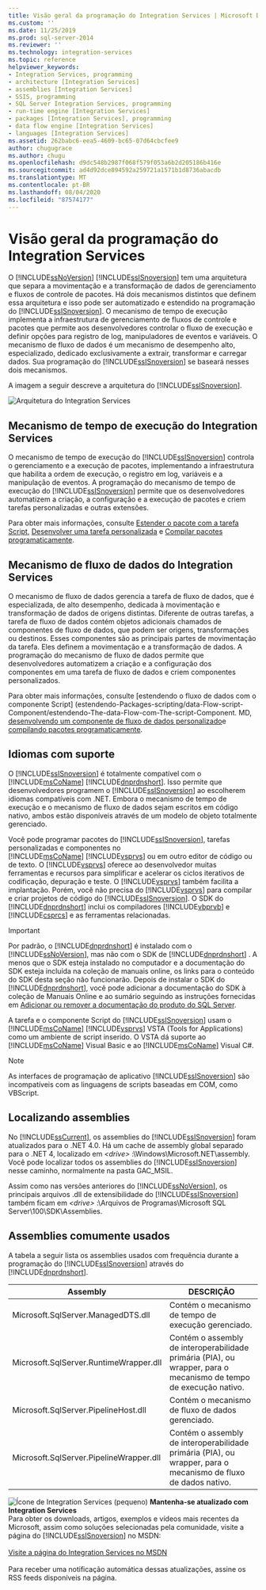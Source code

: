 ```yaml
---
title: Visão geral da programação do Integration Services | Microsoft Docs
ms.custom: ''
ms.date: 11/25/2019
ms.prod: sql-server-2014
ms.reviewer: ''
ms.technology: integration-services
ms.topic: reference
helpviewer_keywords:
- Integration Services, programming
- architecture [Integration Services]
- assemblies [Integration Services]
- SSIS, programming
- SQL Server Integration Services, programming
- run-time engine [Integration Services]
- packages [Integration Services], programming
- data flow engine [Integration Services]
- languages [Integration Services]
ms.assetid: 262babc6-eea5-4609-bc65-07d64cbcfee9
author: chugugrace
ms.author: chugu
ms.openlocfilehash: d9dc548b2987f068f579f053a6b2d205186b416e
ms.sourcegitcommit: ad4d92dce894592a259721a1571b1d8736abacdb
ms.translationtype: MT
ms.contentlocale: pt-BR
ms.lasthandoff: 08/04/2020
ms.locfileid: "87574177"
---
```

# <a name="integration-services-programming-overview"></a>Visão geral da programação do Integration Services
  O [!INCLUDE[ssNoVersion](../includes/ssnoversion-md.md)] [!INCLUDE[ssISnoversion](../includes/ssisnoversion-md.md)] tem uma arquitetura que separa a movimentação e a transformação de dados de gerenciamento e fluxos de controle de pacotes. Há dois mecanismos distintos que definem essa arquitetura e isso pode ser automatizado e estendido na programação do [!INCLUDE[ssISnoversion](../includes/ssisnoversion-md.md)]. O mecanismo de tempo de execução implementa a infraestrutura de gerenciamento de fluxos de controle e pacotes que permite aos desenvolvedores controlar o fluxo de execução e definir opções para registro de log, manipuladores de eventos e variáveis. O mecanismo de fluxo de dados é um mecanismo de desempenho alto, especializado, dedicado exclusivamente a extrair, transformar e carregar dados. Sua programação do [!INCLUDE[ssISnoversion](../includes/ssisnoversion-md.md)] se baseará nesses dois mecanismos.  
  
 A imagem a seguir descreve a arquitetura do [!INCLUDE[ssISnoversion](../includes/ssisnoversion-md.md)].  
  
 ![Arquitetura do Integration Services](media/mw-dts-01.gif "Arquitetura do Integration Services")  
  
## <a name="integration-services-run-time-engine"></a>Mecanismo de tempo de execução do Integration Services  
 O mecanismo de tempo de execução do [!INCLUDE[ssISnoversion](../includes/ssisnoversion-md.md)] controla o gerenciamento e a execução de pacotes, implementando a infraestrutura que habilita a ordem de execução, o registro em log, variáveis e a manipulação de eventos. A programação do mecanismo de tempo de execução do [!INCLUDE[ssISnoversion](../includes/ssisnoversion-md.md)] permite que os desenvolvedores automatizem a criação, a configuração e a execução de pacotes e criem tarefas personalizadas e outras extensões.  
  
 Para obter mais informações, consulte [Estender o pacote com a tarefa Script](extending-packages-scripting/task/extending-the-package-with-the-script-task.md), [Desenvolver uma tarefa personalizada](extending-packages-custom-objects/task/developing-a-custom-task.md) e [Compilar pacotes programaticamente](building-packages-programmatically/building-packages-programmatically.md).  
  
## <a name="integration-services-data-flow-engine"></a>Mecanismo de fluxo de dados do Integration Services  
 O mecanismo de fluxo de dados gerencia a tarefa de fluxo de dados, que é especializada, de alto desempenho, dedicada à movimentação e transformação de dados de origens distintas. Diferente de outras tarefas, a tarefa de fluxo de dados contém objetos adicionais chamados de componentes de fluxo de dados, que podem ser origens, transformações ou destinos. Esses componentes são as principais partes de movimentação da tarefa. Eles definem a movimentação e a transformação de dados. A programação do mecanismo de fluxo de dados permite que desenvolvedores automatizem a criação e a configuração dos componentes em uma tarefa de fluxo de dados e criem componentes personalizados.  
  
 Para obter mais informações, consulte [estendendo o fluxo de dados com o componente Script] (estendendo-Packages-scripting/data-Flow-script-Component/estendendo-The-data-Flow-com-The-script-Component. MD, [desenvolvendo um componente de fluxo de dados personalizado](extending-packages-custom-objects/data-flow/developing-a-custom-data-flow-component.md)e [compilando pacotes programaticamente](building-packages-programmatically/building-packages-programmatically.md).  
  
## <a name="supported-languages"></a>Idiomas com suporte  
 O [!INCLUDE[ssISnoversion](../includes/ssisnoversion-md.md)] é totalmente compatível com o [!INCLUDE[msCoName](../includes/msconame-md.md)] [!INCLUDE[dnprdnshort](../includes/dnprdnshort-md.md)]. Isso permite que desenvolvedores programem o [!INCLUDE[ssISnoversion](../includes/ssisnoversion-md.md)] ao escolherem idiomas compatíveis com .NET. Embora o mecanismo de tempo de execução e o mecanismo de fluxo de dados sejam escritos em código nativo, ambos estão disponíveis através de um modelo de objeto totalmente gerenciado.  
  
 Você pode programar pacotes do [!INCLUDE[ssISnoversion](../includes/ssisnoversion-md.md)], tarefas personalizadas e componentes no [!INCLUDE[msCoName](../includes/msconame-md.md)] [!INCLUDE[vsprvs](../includes/vsprvs-md.md)] ou em outro editor de código ou de texto. O [!INCLUDE[vsprvs](../includes/vsprvs-md.md)] oferece ao desenvolvedor muitas ferramentas e recursos para simplificar e acelerar os ciclos iterativos de codificação, depuração e teste. O [!INCLUDE[vsprvs](../includes/vsprvs-md.md)] também facilita a implantação. Porém, você não precisa do [!INCLUDE[vsprvs](../includes/vsprvs-md.md)] para compilar e criar projetos de código do [!INCLUDE[ssISnoversion](../includes/ssisnoversion-md.md)]. O SDK do [!INCLUDE[dnprdnshort](../includes/dnprdnshort-md.md)] inclui os compiladores [!INCLUDE[vbprvb](../includes/vbprvb-md.md)] e [!INCLUDE[csprcs](../includes/csprcs-md.md)] e as ferramentas relacionadas.  
  
> [!IMPORTANT]  
>  Por padrão, o [!INCLUDE[dnprdnshort](../includes/dnprdnshort-md.md)] é instalado com o [!INCLUDE[ssNoVersion](../includes/ssnoversion-md.md)], mas não com o SDK de [!INCLUDE[dnprdnshort](../includes/dnprdnshort-md.md)] . A menos que o SDK esteja instalado no computador e a documentação do SDK esteja incluída na coleção de manuais online, os links para o conteúdo do SDK desta seção não funcionarão. Depois de instalar o SDK do [!INCLUDE[dnprdnshort](../includes/dnprdnshort-md.md)], você pode adicionar a documentação do SDK à coleção de Manuais Online e ao sumário seguindo as instruções fornecidas em [Adicionar ou remover a documentação do produto do SQL Server](../index.yml).  
  
 A tarefa e o componente Script do [!INCLUDE[ssISnoversion](../includes/ssisnoversion-md.md)] usam o [!INCLUDE[msCoName](../includes/msconame-md.md)] [!INCLUDE[vsprvs](../includes/vsprvs-md.md)] VSTA (Tools for Applications) como um ambiente de script inserido. O VSTA dá suporte ao [!INCLUDE[msCoName](../includes/msconame-md.md)] Visual Basic e ao [!INCLUDE[msCoName](../includes/msconame-md.md)] Visual C#.  
  
> [!NOTE]  
>  As interfaces de programação de aplicativo [!INCLUDE[ssISnoversion](../includes/ssisnoversion-md.md)] são incompatíveis com as linguagens de scripts baseadas em COM, como VBScript.  
  
## <a name="locating-assemblies"></a>Localizando assemblies  
 No [!INCLUDE[ssCurrent](../includes/sscurrent-md.md)], os assemblies do [!INCLUDE[ssISnoversion](../includes/ssisnoversion-md.md)] foram atualizados para o .NET 4.0. Há um cache de assembly global separado para o .NET 4, localizado em *\<drive>* :\Windows\Microsoft.NET\assembly. Você pode localizar todos os assemblies do [!INCLUDE[ssISnoversion](../includes/ssisnoversion-md.md)] nesse caminho, normalmente na pasta GAC_MSIL.  
  
 Assim como nas versões anteriores do [!INCLUDE[ssNoVersion](../includes/ssnoversion-md.md)], os principais arquivos .dll de extensibilidade do [!INCLUDE[ssISnoversion](../includes/ssisnoversion-md.md)] também ficam em *\<drive>* :\Arquivos de Programas\Microsoft SQL Server\100\SDK\Assemblies.  
  
## <a name="commonly-used-assemblies"></a>Assemblies comumente usados  
 A tabela a seguir lista os assemblies usados com frequência durante a programação do [!INCLUDE[ssISnoversion](../includes/ssisnoversion-md.md)] através do [!INCLUDE[dnprdnshort](../includes/dnprdnshort-md.md)].  
  
|Assembly|DESCRIÇÃO|  
|--------------|-----------------|  
|Microsoft.SqlServer.ManagedDTS.dll|Contém o mecanismo de tempo de execução gerenciado.|  
|Microsoft.SqlServer.RuntimeWrapper.dll|Contém o assembly de interoperabilidade primária (PIA), ou wrapper, para o mecanismo de tempo de execução nativo.|  
|Microsoft.SqlServer.PipelineHost.dll|Contém o mecanismo de fluxo de dados gerenciado.|  
|Microsoft.SqlServer.PipelineWrapper.dll|Contém o assembly de interoperabilidade primária (PIA), ou wrapper, para o mecanismo de fluxo de dados nativo.|  

![Ícone de Integration Services (pequeno)](media/dts-16.gif "Ícone do Integration Services (pequeno)")  **Mantenha-se atualizado com Integration Services**<br /> Para obter os downloads, artigos, exemplos e vídeos mais recentes da Microsoft, assim como soluções selecionadas pela comunidade, visite a página do [!INCLUDE[ssISnoversion](../includes/ssisnoversion-md.md)] no MSDN:<br /><br /> [Visite a página do Integration Services no MSDN](https://go.microsoft.com/fwlink/?LinkId=136655)<br /><br /> Para receber uma notificação automática dessas atualizações, assine os RSS feeds disponíveis na página.  
  
  
